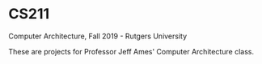 # CS211
Computer Architecture, Fall 2019 - Rutgers University

These are projects for Professor Jeff Ames' Computer Architecture class.
